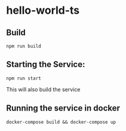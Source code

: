 # hello-world-ts

## Build
```
npm run build
```


## Starting the Service: 
```
npm run start
```
This will also build the service

## Running the service in docker

```
docker-compose build && docker-compose up 
```



